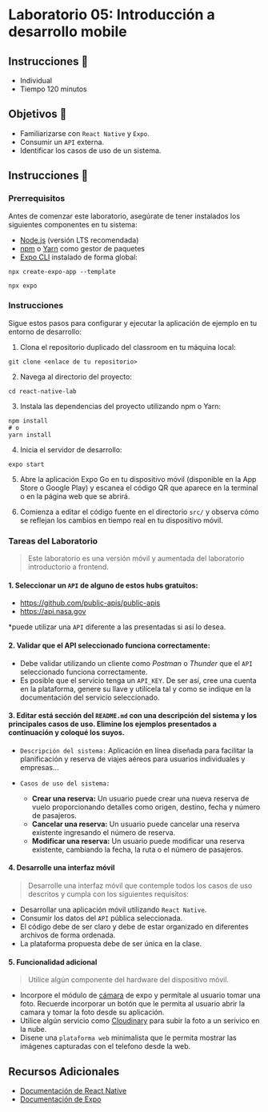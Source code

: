 # Laboratorio 05: Introducción a desarrollo mobile

## Instrucciones :page_facing_up:

- Individual
- Tiempo 120 minutos

## Objetivos :dart:

- Familiarizarse con `React Native` y `Expo`.
- Consumir un `API` externa.
- Identificar los casos de uso de un sistema.

## Instrucciones :mega:
### Prerrequisitos

Antes de comenzar este laboratorio, asegúrate de tener instalados los siguientes componentes en tu sistema:

- [Node.js](https://nodejs.org/) (versión LTS recomendada)
- [npm](https://www.npmjs.com/) o [Yarn](https://yarnpkg.com/) como gestor de paquetes
- [Expo CLI](https://docs.expo.io/get-started/installation/) instalado de forma global:

```shell
npx create-expo-app --template
```

```shell
npx expo
```

### Instrucciones

Sigue estos pasos para configurar y ejecutar la aplicación de ejemplo en tu entorno de desarrollo:

1. Clona el repositorio duplicado del classroom en tu máquina local:

```shell
git clone <enlace de tu repositorio>
```

2. Navega al directorio del proyecto:

```shell
cd react-native-lab
```

3. Instala las dependencias del proyecto utilizando npm o Yarn:

```shell
npm install
# o
yarn install
```

4. Inicia el servidor de desarrollo:

```shell
expo start
```

5. Abre la aplicación Expo Go en tu dispositivo móvil (disponible en la App Store o Google Play) y escanea el código QR que aparece en la terminal o en la página web que se abrirá.

6. Comienza a editar el código fuente en el directorio `src/` y observa cómo se reflejan los cambios en tiempo real en tu dispositivo móvil.

### Tareas del Laboratorio
> Este laboratorio es una versión móvil y aumentada del laboratorio introductorio a frontend.
 
#### 1. Seleccionar un `API` de alguno de estos hubs gratuitos:
- https://github.com/public-apis/public-apis
- https://api.nasa.gov

*puede utilizar una `API` diferente a las presentadas si así lo desea.

#### 2. Validar que el API seleccionado funciona correctamente:
- Debe validar utilizando un cliente como *Postman* o *Thunder* que el `API` seleccionado funciona correctamente.
- Es posible que el servicio tenga un `API_KEY`. De ser así, cree una cuenta en la plataforma, genere su llave y utilícela tal y como se indique en la documentación del servicio seleccionado.

#### 3. Editar está sección del `README.md` con una descripción del sistema y los principales casos de uso. **Elimine los ejemplos presentados a continuación y coloqué los suyos.**
- `Descripción del sistema:` Aplicación en línea diseñada para facilitar la planificación y reserva de viajes aéreos para usuarios individuales y empresas...

- `Casos de uso del sistema:` 
  - **Crear una reserva:** Un usuario puede crear una nueva reserva de vuelo proporcionando detalles como origen, destino, fecha y número de pasajeros.
  - **Cancelar una reserva:** Un usuario puede cancelar una reserva existente ingresando el número de reserva.
  - **Modificar una reserva:** Un usuario puede modificar una reserva existente, cambiando la fecha, la ruta o el número de pasajeros.

#### 4. Desarrolle una interfaz móvil 
> Desarrolle una interfaz móvil que contemple todos los casos de uso descritos y cumpla con los siguientes requisitos:
- Desarrollar una aplicación móvil utilizando `React Native`.
- Consumir los datos del `API` pública seleccionada.
- El código debe de ser claro y debe de estar organizado en diferentes archivos de forma ordenada.
- La plataforma propuesta debe de ser única en la clase.

#### 5. Funcionalidad adicional
> Utilice algún componente del hardware del dispositivo móvil.
- Incorpore el módulo de [cámara](https://docs.expo.dev/versions/latest/sdk/camera/) de expo y permítale al usuario tomar una foto. Recuerde incorporar un botón que le permita al usuario abrir la camara y tomar la foto desde su aplicación.
- Utilice algún servicio como [Cloudinary](https://cloudinary.com/documentation/react_native_image_and_video_upload) para subir la foto a un serivico en la nube.
- Disene una `plataforma web` minimalista que le permita mostrar las imágenes capturadas con el telefono desde la web.


## Recursos Adicionales

- [Documentación de React Native](https://reactnative.dev/docs/getting-started)
- [Documentación de Expo](https://docs.expo.io/)

